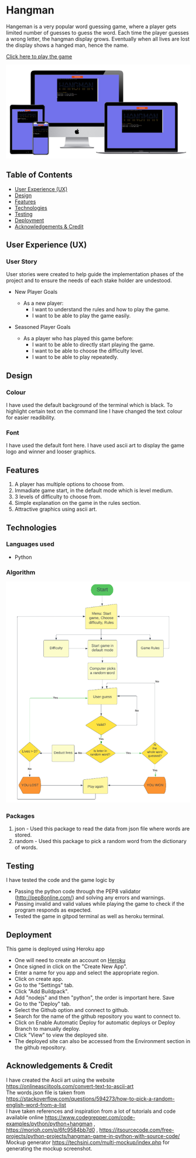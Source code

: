 # Hangman

Hangeman is a very popular word guessing game, where a player gets limited number of guesses to guess the word.
Each time the player guesses a wrong letter, the hangman display grows. Eventually when all lives are lost the display shows a hanged man, hence the name.  

[Click here to play the game](https://hangman144.herokuapp.com/)  

![mockup](assets/images/mockup.jpg)  



## Table of Contents  

* [User Experience (UX)](#User-Experience-(UX))  
* [Design](#Design)  
* [Features](#Features)  
* [Technologies](#technologies)  
* [Testing](#Testing)  
* [Deployment](#Deployment)  
* [Acknowledgements & Credit](#Acknowledgements-&-Credit)   

## User Experience (UX)  

### User Story  

User stories were created to help guide the implementation phases of the project and to ensure the needs of each stake holder are undestood.  

* New Player Goals  
   * As a new player:  
     * I want to understand the rules and how to play the game.  
     * I want to be able to play the game easily. 

* Seasoned Player Goals  
   * As a player who has played this game before:  
     * I want to be able to directly start playing the game.  
     * I want to be able to choose the difficulty level.
     * I want to be able to play repeatedly.  

 
## Design

### Colour  

I have used the default background of the terminal which is black. To highlight certain text on the command line I have changed the text colour for easier readibility.  
 

### Font  

I have used the default font here. I have used ascii art to display the game logo and winner and looser graphics.  


## Features  

1. A player has multiple options to choose from.  
2. Immadiate game start, in the default mode which is level medium.  
3. 3 levels of difficulty to choose from.  
4. Simple explanation on the game in the rules section.  
5. Attractive graphics using ascii art.  

## Technologies  

### Languages used  

* Python

### Algorithm  

![flow chart](/assets/images/Program_flow_chart.png)  

### Packages  

1. json - Used this package to read the data from json file where words are stored.  
2. random - Used this package to pick a random word from the dictionary of words.  


## Testing  

I have tested the code and the game logic by  

* Passing the python code through the PEP8 validator (http://pep8online.com/) and solving any errors and warnings.  
* Passing invalid and valid values while playing the game to check if the program responds as expected.  
* Tested the game in gitpod terminal as well as heroku terminal.  


## Deployment  

This game is deployed using Heroku app  

* One will need to create an account on [Heroku](https://www.heroku.com/)  
* Once signed in click on the "Create New App".  
* Enter a name for you app and select the appropriate region.  
* Click on create app.  
* Go to the "Settings" tab.
* Click "Add Buildpack".
* Add "nodejs" and then "python", the order is important here. Save  
* Go to the "Deploy" tab.
* Select the Github option and connect to github.  
* Search for the name of the github repository you want to connect to.  
* Click on Enable Automatic Deploy for automatic deploys or Deploy Branch to manually deploy.  
* Click "View" to view the deployed site.  
* The deployed site can also be accessed from the Environment section in the github repository.  


## Acknowledgements & Credit  

I have created the Ascii art using the website https://onlineasciitools.com/convert-text-to-ascii-art  
The words.json file is taken from https://stackoverflow.com/questions/594273/how-to-pick-a-random-english-word-from-a-list  
I have taken references and inspiration from a lot of tutorials and code available online https://www.codegrepper.com/code-examples/python/python+hangman ,  
https://morioh.com/p/6fc9584bb7d0 , https://itsourcecode.com/free-projects/python-projects/hangman-game-in-python-with-source-code/ 
Mockup generator https://techsini.com/multi-mockup/index.php for generating the mockup screenshot.  


